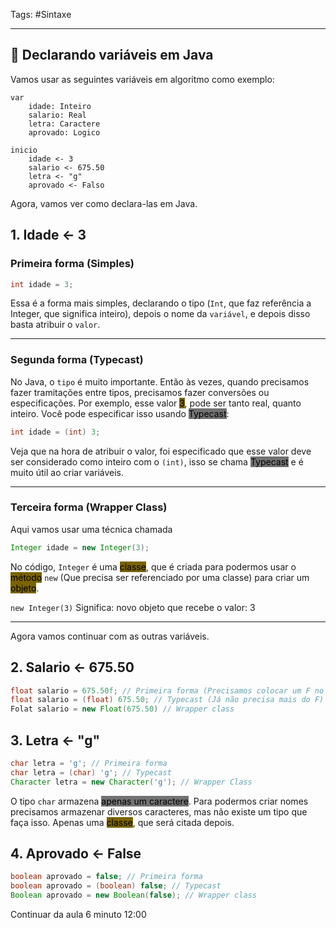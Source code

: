 Tags: #Sintaxe 

---
## 🔨 Declarando variáveis em Java

Vamos usar as seguintes variáveis em algoritmo como exemplo:

```
var
	idade: Inteiro
	salario: Real
	letra: Caractere
	aprovado: Logico

inicio
	idade <- 3
	salario <- 675.50
	letra <- "g"
	aprovado <- Falso
```

Agora, vamos ver como declara-las em Java.

## 1. Idade <- 3

### Primeira forma (Simples)

```java
int idade = 3;
```

Essa é a forma mais simples, declarando o tipo (`Int`, que faz referência a Integer, que significa inteiro), depois o nome da `variável`, e depois disso basta atribuir o `valor`.

---
### Segunda forma (Typecast)

No Java, o `tipo` é muito importante. Então às vezes, quando precisamos fazer tramitações entre tipos, precisamos fazer conversões ou especificações. Por exemplo, esse valor <mark style="background: #7A6300;">3</mark>, pode ser tanto real, quanto inteiro. Você pode especificar isso usando <mark style="background: #727272;">Typecast</mark>:

```java
int idade = (int) 3;
```

Veja que na hora de atribuir o valor, foi especificado que esse valor deve ser considerado como inteiro com o `(int)`, isso se chama <mark style="background: #727272;">Typecast</mark> e é muito útil ao criar variáveis.

---
### Terceira forma (Wrapper Class)

Aqui vamos usar uma técnica chamada 

```java
Integer idade = new Integer(3);
```

No código, `Integer` é uma <mark style="background: #7A6300;">classe</mark>, que é criada para podermos usar o <mark style="background: #7A6300;">método</mark> `new` (Que precisa ser referenciado por uma classe) para criar um <mark style="background: #7A6300;">objeto</mark>.

`new Integer(3)` Significa: novo objeto que recebe o valor: 3

---

Agora vamos continuar com as outras variáveis.
## 2. Salario <- 675.50

```java
float salario = 675.50f; // Primeira forma (Precisamos colocar um F no final)
float salario = (float) 675.50; // Typecast (Já não precisa mais do F)
Folat salario = new Float(675.50) // Wrapper class
```

## 3. Letra <- "g"

```java
char letra = 'g'; // Primeira forma
char letra = (char) 'g'; // Typecast
Character letra = new Character('g'); // Wrapper Class
```

O tipo `char` armazena <mark style="background: #727272;">apenas um caractere</mark>. Para podermos criar nomes precisamos armazenar diversos caracteres, mas não existe um tipo que faça isso. Apenas uma <mark style="background: #7A6300;">classe</mark>, que será citada depois.

## 4. Aprovado <- False

```java
boolean aprovado = false; // Primeira forma
boolean aprovado = (boolean) false; // Typecast
Boolean aprovado = new Boolean(false); // Wrapper class
```

Continuar da aula 6 minuto 12:00